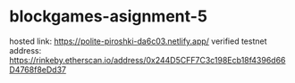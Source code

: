 # blockgames-asignment-5

hosted link: https://polite-piroshki-da6c03.netlify.app/
verified testnet address: https://rinkeby.etherscan.io/address/0x244D5CFF7C3c198Ecb18f4396d66D4768f8eDd37
